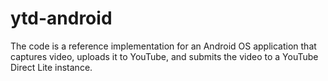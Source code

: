 ytd-android
===========

The code is a reference implementation for an Android OS application that captures video, uploads it to YouTube, and submits the video to a YouTube Direct Lite instance.
